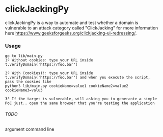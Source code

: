 # clickJackingPy
clickJackingPy is a way to automate and test whether a domain is vulnerable to an attack category called "ClickJacking" for more information here https://www.geeksforgeeks.org/clickjacking-ui-redressing/.


### Usage
```
go to lib/main.py
1º Without cookies: type your URL inside t.verifyDomain('https://foo.bar')

2º With (cookies)!: type your URL inside t.verifyDomain('https://foo.bar') and when you execute the script, pass the cookies like
python3 lib/main.py cookieName=value1 cookieName2=value2 cookieName3=valu3

3º If the target is vulnerable, will asking you to generante a simple PoC just.. open the same browser that you're testing the application

```

###### TODO
argument command line

